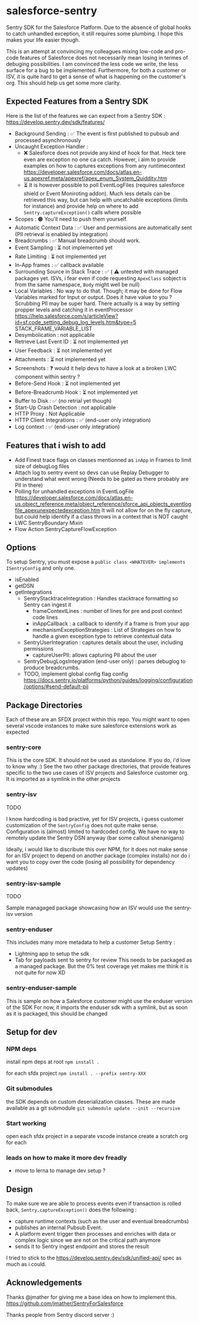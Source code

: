# salesforce-sentry

Sentry SDK for the Salesforce Platform.
Due to the absence of global hooks to catch unhandled exception, it still requires some plumbing.
I hope this makes your life easier though.

This is an attempt at convincing my colleagues mixing low-code and pro-code features of Salesforce does not necessarily mean losing in termes of debuging possibilities.
I am convinced the less code we write, the less surface for a bug to be implemented.
Furthermore, for both a customer or ISV, it is quite hard to get a sense of what is happening on the customer's org.
This should help us get some more clarity.

## Expected Features from a Sentry SDK

Here is the list of the features we can expect from a Sentry SDK : https://develop.sentry.dev/sdk/features/

- Background Sending : ✅ The event is first published to pubsub and processed asynchronously
- Uncaught Exception Handler :
  - ❌ Salesforce does not provide any kind of hook for that. Heck tere even are exception no one ca catch. However, i aim to provide examples on how to captures exceptions from any runtimecontext https://developer.salesforce.com/docs/atlas.en-us.apexref.meta/apexref/apex_enum_System_Quiddity.htm
  - ⏳ It is however possible to poll EventLogFiles (requires salesforce shield or Event Moniroting addon). Much less details can be retrieved this way, but can help with uncatchable exceptions (limits for instance) and provide help on where to add `Sentry.captureException()` calls where possible
- Scopes : 🟠 You'll need to push them yourself.
- Automatic Context Data : ✅ User and permissions are automatically sent (PII retrieval is enabled by integration)
- Breadcrumbs : ✅ Manual breadcrumb should work.
- Event Sampling : ⏳ not implemented yet
- Rate Limiting : ⏳ not implemented yet
- In-App frames : ✅ callback available
- Surrounding Source in Stack Trace : ✅ ( ⚠️ untested with managed packages yet. ISVs, i fear even if code requesting `ApexClass` sobject is from the same namespace, `Body` might well be null)
- Local Variables : No way to do that. Though; it may be done for Flow Variables marked for Input or output. Does it have value to you ? Scrubbing PII may be super hard. There actually is a way by setting propper levels and catching it in eventProcessor https://help.salesforce.com/s/articleView?id=sf.code_setting_debug_log_levels.htm&type=5 STACK_FRAME_VARIABLE_LIST
- Desymbolication : not applicable
- Retrieve Last Event ID : ⏳ not implemented yet
- User Feedback : ⏳ not implemented yet
- Attachments : ⏳ not implemented yet
- Screenshots : ❓ would it help devs to have a look at a broken LWC component within sentry ?
- Before-Send Hook : ⏳ not implemented yet
- Before-Breadcrumb Hook : ⏳ not implemented yet
- Buffer to Disk : ✅ (no retrial yet though)
- Start-Up Crash Detection : not applicable
- HTTP Proxy : Not Applicable
- HTTP Client Integrations : ✅ (end-user only integration)
- Log context : ✅ (end-user only integration)

## Features that i wish to add

- Add Finest trace flags on classes mentionned as `inApp` in Frames to limit size of debugLog files
- Attach log to sentry event so devs can use Replay Debugger to understand what went wrong (Needs to be gated as there probably are PII in there)
- Polling for unhandled exceptions in EventLogFile https://developer.salesforce.com/docs/atlas.en-us.object_reference.meta/object_reference/sforce_api_objects_eventlogfile_apexunexpectedexception.htm It will not allow for on the fly capture, but could help identify if a class throws in a context that is NOT caught
- LWC SentryBoundary Mixin
- Flow Action SentryCaptureFlowException

## Options

To setup Sentry, you must expose a `public class <WHATEVER> implements ISentryConfig` and only one.

- isEnabled
- getDSN
- getIntegrations
  - SentryStacktraceIntegration : Handles stacktrace formatting so Sentry can ingest it
    - frameContextLines : number of lines for pre and post context code lines
    - inAppCallback : a callback to identify if a frame is from your app
    - mechanismExceptionStrategies : List of Strategies on how to handle a given exception type to retrieve contextual data
  - SentryUserIntegration : captures details about the user, including permissions
    - captureUserPII: allows capturing PII about the user
  - SentryDebugLogsIntegration (end-user only) : parses debuglog to produce breadcrumbs.
  - TODO, implement global config flag config https://docs.sentry.io/platforms/python/guides/logging/configuration/options/#send-default-pii

## Package Directories

Each of these are an SFDX project within this repo. You might want to open several vscode instances to make sure salesforce extensions work as expected

### sentry-core

This is the core SDK. It should not be used as standalone. If you do, i'd love to know why :)
See the two other package directories, that provide features specific to the two use cases of ISV projects and Salesforce customer org.
It is imported as a symlink in the other projects

### sentry-isv

TODO

I know hardcoding is bad practive, yet for ISV projects, i guess customer customization of the `SentryConfig` does not quite make sense.
Configuration is (almost) limited to hardcoded config.
We have no way to remotely update the Sentry DSN anyway (bar some callout shenanigans)

Ideally, i would like to discribute this over NPM, for it does not make sense for an ISV project to depend on another package (complex installs) nor do i want you to copy over the code (losing all possibility for dependency updates)

### sentry-isv-sample

TODO

Sample managaged package showcasing how an ISV would use the sentry-isv version

### sentry-enduser

This includes many more metadata to help a customer Setup Sentry :

- Lightning app to setup the sdk
- Tab for payloads sent to sentry for review
  This needs to be packaged as a managed package. But the 0% test coverage yet makes me think it is not quite for now XD

### sentry-enduser-sample

This is sample on how a Salesforce customer might use the enduser version of the SDK
For now, it imports the enduser sdk with a symlink, but as soon as it is packaged, this should be changed

## Setup for dev

### NPM deps

install npm deps at root
`npm install .`

for each sfdx project
`npm install . --prefix sentry-XXX`

### Git submodules

the SDK depends on custom deserialization classes.
These are made available as a git submodule
`git submodule update --init --recursive`

### Start working

open each sfdx project in a separate vscode instance
create a scratch org for each

### leads on how to make it more dev freadly

- move to lerna to manage dev setup ?

## Design

To make sure we are able to process events even if transaction is rolled back, `Sentry.captureException()` does the following :

- capture runtime contexts (such as the user and eventual breadcrumbs)
- publishes an internal Pubsub Event.
- A platform event trigger then processes and enriches with data or complex logic since we are not on the critical path anymore
- sends it to Sentry ingest endpoint and stores the result

I tried to stick to the https://develop.sentry.dev/sdk/unified-api/ spec as much as i could.

## Acknowledgements

Thanks @jmather for giving me a base idea on how to implement this.
https://github.com/jmather/SentryForSalesforce

Thanks people from Sentry discord server :)
